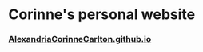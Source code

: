 # Corinne's personal website

### [AlexandriaCorinneCarlton.github.io](http://AlexandriaCorinneCarlton.github.io)
